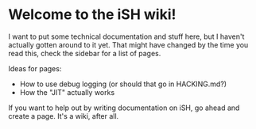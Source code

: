 # Welcome to the iSH wiki!

I want to put some technical documentation and stuff here, but I haven't actually gotten around to it yet. That might have changed by the time you read this, check the sidebar for a list of pages.

Ideas for pages:

* How to use debug logging (or should that go in HACKING.md?)
* How the "JIT" actually works

If you want to help out by writing documentation on iSH, go ahead and create a page. It's a wiki, after all.